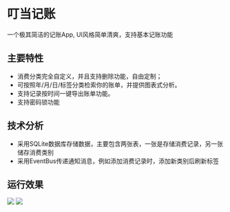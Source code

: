 # 叮当记账

一个极其简洁的记账App, UI风格简单清爽，支持基本记账功能


## 主要特性

- 消费分类完全自定义，并且支持删除功能，自由定制；
- 可按照年/月/日/标签分类检索你的账单，并提供图表式分析。
- 支持记录按时间一键导出账单功能。
- 支持密码锁功能

## 技术分析

- 采用SQLite数据库存储数据，主要包含两张表，一张是存储消费记录，另一张储存消费类别
- 采用EventBus传递通知消息，例如添加消费记录时，添加新类别后刷新标签


## 运行效果
![](https://github.com/dingdangmao123/WeTouch/blob/master/demo/1.jpg)
![](https://github.com/dingdangmao123/WeTouch/blob/master/demo/2.jpg)


